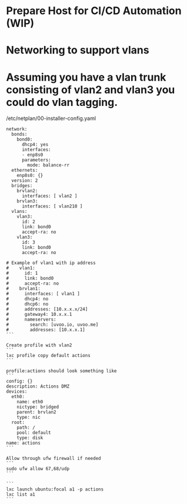 # Prepare Host for CI/CD Automation (WIP)

# Networking to support vlans

# Assuming you have a vlan trunk consisting of vlan2 and vlan3 you could do vlan tagging.

/etc/netplan/00-installer-config.yaml
````
network:
  bonds:
    bond0:
      dhcp4: yes
      interfaces:
      - enp8s0
      parameters:
        mode: balance-rr
  ethernets:
    enp8s0: {}
  version: 2
  bridges:
    brvlan2:
      interfaces: [ vlan2 ]
    brvlan3:
      interfaces: [ vlan210 ]
  vlans:
    vlan3:
      id: 2
      link: bond0
      accept-ra: no
    vlan3:
      id: 3 
      link: bond0
      accept-ra: no

# Example of vlan1 with ip address
#    vlan1:
#      id: 1
#      link: bond0
#      accept-ra: no
#    brvlan1:
#      interfaces: [ vlan1 ]
#      dhcp4: no
#      dhcp6: no
#      addresses: [10.x.x.x/24]
#      gateway4: 10.x.x.1
#      nameservers:
#        search: [uvoo.io, uvoo.me]
#        addresses: [10.x.x.1]
```

Create profile with vlan2
```
lxc profile copy default actions
```

profile:actions should look something like
```
config: {}
description: Actions DMZ
devices:
  eth0:
    name: eth0
    nictype: bridged
    parent: brvlan2
    type: nic
  root:
    path: /
    pool: default
    type: disk
name: actions
```

Allow through ufw firewall if needed
```
sudo ufw allow 67,68/udp
```

```
lxc launch ubuntu:focal a1 -p actions
lxc list a1
```
